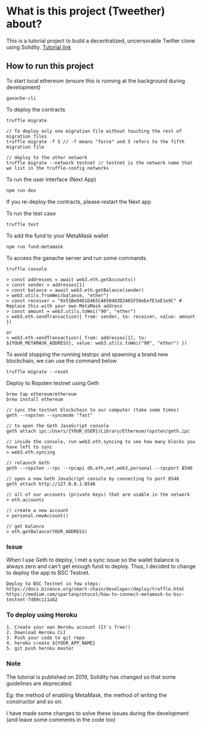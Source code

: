 # What is this project (Tweether) about?
This is a tutorial project to build a decentralized, uncensorable Twitter clone using Solidity.
[Tutorial link](https://www.ludu.co/course/ethereum/interface-with-react)

## How to run this project

To start local ethereum (ensure this is running at the background during development)
```
ganache-cli 
```

To deploy the contracts
```
truffle migrate

// To deploy only one migration file without touching the rest of migration files
truffle migrate -f 5 // -f means "force" and 5 refers to the fifth migration file

// deploy to the other network
truffle migrate --network testnet // testnet is the network name that we list in the truffle-config networks
```

To run the user interface (Next App)
```
npm run dev
```
If you re-deploy the contracts, please restart the Next app

To run the test case
```
truffle test
```

To add the fund to your MetaMask wallet
```
npm run fund-metamask
```

To access the ganache server and run some commands
```
truffle console

> const addresses = await web3.eth.getAccounts()
> const sender = addresses[1]
> const balance = await web3.eth.getBalance(sender)
> web3.utils.fromWei(balance, "ether")
> const receiver = "0x51Be0461D465CA650483D2A01F58eEefE1eE1e9C" # Replace this with your own MetaMask address
> const amount = web3.utils.toWei("90", "ether")
> web3.eth.sendTransaction({ from: sender, to: receiver, value: amount })

or 
> web3.eth.sendTransaction({ from: addresses[1], to: ${YOUR_METAMASK_ADDRESS}, value: web3.utils.toWei("90", "ether") })

```

To avoid stopping the running testrpc and spawning a brand new blockchain, we can use the command below
```
truffle migrate --reset
```

Deploy to Ropsten testnet using Geth
```
brew tap ethereum/ethereum
brew install ethereum

// sync the testnet blockchain to our computer (take some times)
geth --ropsten --syncmode "fast" 

// to open the Geth JavaScript console
geth attach ipc:/Users/{YOUR_USER}/Library/Ethereum/ropsten/geth.ipc

// inside the console, run web3.eth.syncing to see how many blocks you have left to sync
> web3.eth.syncing

// relaunch Geth
geth --ropsten --rpc --rpcapi db,eth,net,web3,personal --rpcport 8546

// open a new Geth JavaScript console by connecting to port 8546
geth attach http://127.0.0.1:8546

// all of our accounts (private keys) that are usable in the network
> eth.accounts

// create a new account
> personal.newAccount() 

// get balance
> eth.getBalance(YOUR_ADDRESS)
```

### Issue
When I use Geth to deploy, I met a sync issue so the wallet balance is always zero and can't get enough fund to deploy. 
Thus, I decided to change to deploy the app to BSC Testnet. 

```
Deploy to BSC Testnet in few steps: 
https://docs.binance.org/smart-chain/developer/deploy/truffle.html
https://medium.com/spartanprotocol/how-to-connect-metamask-to-bsc-testnet-7d89c111ab2
```

### To deploy using Heroku
```
1. Create your own Heroku account (It's free!)
2. Download Heroku CLI
3. Push your code to git repo 
4. heroku create ${YOUR_APP_NAME}
5. git push heroku master
```


### Note
The tutorial is published on 2019, Solidity has changed so that some guidelines are deprecated. 

Eg: the method of enabling MetaMask, the method of writing the constructor and so on. 

I have made some changes to solve these issues during the development (and leave some comments in the code too) 